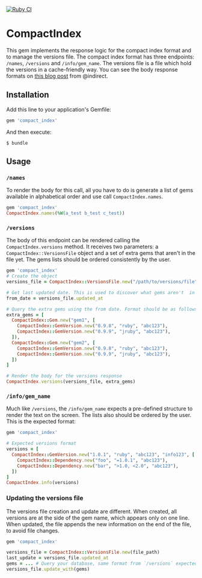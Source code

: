 [![Ruby CI](https://github.com/rubygems/compact_index/actions/workflows/ci.yml/badge.svg)](https://github.com/rubygems/compact_index/actions/workflows/ci.yml)

# CompactIndex

This gem implements the response logic for the compact index format and to manage the versions file. The compact index format has three endpoints: `/names`, `/versions` and `/info/gem_name`. The versions file is a file which hold the versions in a cache-friendly way. You can see the body response formats on [this blog post](http://andre.arko.net/2014/03/28/the-new-rubygems-index-format/) from @indirect.

## Installation

Add this line to your application's Gemfile:

```ruby
gem 'compact_index'
```

And then execute:

    $ bundle

## Usage

### `/names`

To render the body for this call, all you have to do is generate a list of gems available in alphabetical order and use call `CompactIndex.names`.

```ruby
gem 'compact_index'
CompactIndex.names(%W(a_test b_test c_test))
```

### `/versions`

The body of this endpoint can be rendered calling the `CompactIndex.versions` method. It receives two parameters: a `CompactIndex::VersionsFile` object and a set of extra gems that aren't in the file yet. The gems lists should be ordered consistently by the user.

```ruby
gem 'compact_index'
# Create the object
versions_file = CompactIndex::VersionsFile.new("/path/to/versions/file")

# Get last updated date. This is used to discover what gems aren't  in the file yet
from_date = versions_file.updated_at

# Query the extra gems using the from date. Format should be as follows
extra_gems = [
  CompactIndex::Gem.new("gem1", [
    CompactIndex::GemVersion.new("0.9.8", "ruby", "abc123"),
    CompactIndex::GemVersion.new("0.9.9", "jruby", "abc123"),
  ]),
  CompactIndex::Gem.new("gem2", [
    CompactIndex::GemVersion.new("0.9.8", "ruby", "abc123"),
    CompactIndex::GemVersion.new("0.9.9", "jruby", "abc123"),
  ])
]

# Render the body for the versions response
CompactIndex.versions(versions_file, extra_gems)
```

### `/info/gem_name`

Much like `/versions`, the `/info/gem_name` expects a pre-defined structure to render the text on the screen. The lists also should be ordered by the user. This is the expected format:

```ruby
gem 'compact_index'

# Expected versions format
versions = [
  CompactIndex::GemVersion.new("1.0.1", "ruby", "abc123", "info123", [
    CompactIndex::Dependency.new("foo", "=1.0.1", "abc123"),
    CompactIndex::Dependency.new("bar", ">1.0, <2.0", "abc123"),
  ])
]
CompactIndex.info(versions)
```

### Updating the versions file

The versions file creation and update are different. When created, all versions are at the side of the gem name, which appears only on one line. When updated, the file appends the new information on the end of the file, to avoid file changes.

```ruby
gem 'compact_index'

versions_file = CompactIndex::VersionsFile.new(file_path)
last_update = versions_file.updated_at
gems = ... # Query your database, same format from `/versions` expected
versions_file.update_with(gems)
```
